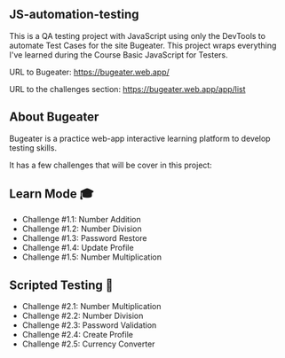 ## JS-automation-testing

This is a QA testing project with JavaScript using only the DevTools to automate Test Cases for the site Bugeater. This project wraps everything I've learned during the Course Basic JavaScript for Testers. 

URL to Bugeater: https://bugeater.web.app/

URL to the challenges section: https://bugeater.web.app/app/list

## About Bugeater

Bugeater is a practice web-app interactive learning platform to develop testing skills. 

It has a few challenges that will be cover in this project: 

## Learn Mode 🎓

- Challenge #1.1: Number Addition
- Challenge #1.2: Number Division
- Challenge #1.3: Password Restore
- Challenge #1.4: Update Profile
- Challenge #1.5: Number Multiplication

## Scripted Testing 🤖

- Challenge #2.1: Number Multiplication
- Challenge #2.2: Number Division
- Challenge #2.3: Password Validation
- Challenge #2.4: Create Profile
- Challenge #2.5: Currency Converter

